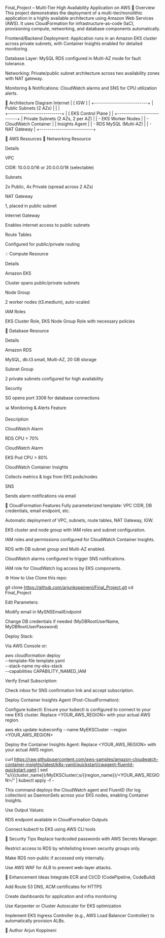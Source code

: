 Final_Project – Multi-Tier High Availability Application on AWS
📀 Overview
This project demonstrates the deployment of a multi-tier/monolithic application in a highly available architecture using Amazon Web Services (AWS). It uses CloudFormation for infrastructure-as-code (IaC), provisioning compute, networking, and database components automatically.

Frontend/Backend Deployment: Application runs in an Amazon EKS cluster across private subnets, with Container Insights enabled for detailed monitoring.

Database Layer: MySQL RDS configured in Multi-AZ mode for fault tolerance.

Networking: Private/public subnet architecture across two availability zones with NAT gateway.

Monitoring & Notifications: CloudWatch alarms and SNS for CPU utilization alerts.

🏐 Architecture Diagram
            Internet
                |
              [ IGW ]
                |
    +---------------------------+
    |  Public Subnets (2 AZs)   |
    |                           |   
    +---------------------------+
                |
          [ EKS Control Plane ]
                |
    +---------------------------+
    | Private Subnets (2 AZs, 2 per AZ) |
    |  - EKS Worker Nodes       |
    |  - CloudWatch Container   |
    |    Insights Agent         |
    |  - RDS MySQL (Multi-AZ)   |
    |  - NAT Gateway            |
    +---------------------------+

🚀 AWS Resources
💬 Networking
Resource

Details

VPC

CIDR: 10.0.0.0/16 or 20.0.0.0/18 (selectable)

Subnets

2x Public, 4x Private (spread across 2 AZs)

NAT Gateway

1, placed in public subnet

Internet Gateway

Enables internet access to public subnets

Route Tables

Configured for public/private routing

💡 Compute
Resource

Details

Amazon EKS

Cluster spans public/private subnets

Node Group

2 worker nodes (t3.medium), auto-scaled

IAM Roles

EKS Cluster Role, EKS Node Group Role with necessary policies

📂 Database
Resource

Details

Amazon RDS

MySQL, db.t3.small, Multi-AZ, 20 GB storage

Subnet Group

2 private subnets configured for high availability

Security

SG opens port 3306 for database connections

📊 Monitoring & Alerts
Feature

Description

CloudWatch Alarm

RDS CPU > 70%

CloudWatch Alarm

EKS Pod CPU > 80%

CloudWatch Container Insights

Collects metrics & logs from EKS pods/nodes

SNS

Sends alarm notifications via email

📄 CloudFormation Features
Fully parameterized template: VPC CIDR, DB credentials, email endpoint, etc.

Automatic deployment of VPC, subnets, route tables, NAT Gateway, IGW.

EKS cluster and node group with IAM roles and subnet configuration.

IAM roles and permissions configured for CloudWatch Container Insights.

RDS with DB subnet group and Multi-AZ enabled.

CloudWatch alarms configured to trigger SNS notifications.

IAM role for CloudWatch log access by EKS components.

⚙️ How to Use
Clone this repo:

git clone https://github.com/arjunkoppineni/Final_Project.git
cd Final_Project

Edit Parameters:

Modify email in MySNSEmailEndpoint

Change DB credentials if needed (MyDBRootUserName, MyDBRootUserPassword)

Deploy Stack:

Via AWS Console or:

aws cloudformation deploy \
  --template-file template.yaml \
  --stack-name my-eks-stack \
  --capabilities CAPABILITY_NAMED_IAM

Verify Email Subscription:

Check inbox for SNS confirmation link and accept subscription.

Deploy Container Insights Agent (Post-CloudFormation):

Configure kubectl: Ensure your kubectl is configured to connect to your new EKS cluster. Replace <YOUR_AWS_REGION> with your actual AWS region.

aws eks update-kubeconfig --name MyEKSCluster --region <YOUR_AWS_REGION>

Deploy the Container Insights Agent: Replace <YOUR_AWS_REGION> with your actual AWS region.

curl https://raw.githubusercontent.com/aws-samples/amazon-cloudwatch-container-insights/latest/k8s-yaml/quickstart/cwagent-fluentd-quickstart.yaml | sed "s/{{cluster_name}}/MyEKSCluster/;s/{{region_name}}/<YOUR_AWS_REGION>/" | kubectl apply -f -

This command deploys the CloudWatch agent and FluentD (for log collection) as DaemonSets across your EKS nodes, enabling Container Insights.

Use Output Values:

RDS endpoint available in CloudFormation Outputs

Connect kubectl to EKS using AWS CLI tools

🚫 Security Tips
Replace hardcoded passwords with AWS Secrets Manager.

Restrict access to RDS by whitelisting known security groups only.

Make RDS non-public if accessed only internally.

Use AWS WAF for ALB to prevent web-layer attacks.

🔢 Enhancement Ideas
Integrate ECR and CI/CD (CodePipeline, CodeBuild)

Add Route 53 DNS, ACM certificates for HTTPS

Create dashboards for application and infra monitoring

Use Karpenter or Cluster Autoscaler for EKS optimization

Implement EKS Ingress Controller (e.g., AWS Load Balancer Controller) to automatically provision ALBs.

🚀 Author
Arjun Koppineni
